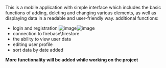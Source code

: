 This is a mobile application with simple interface which includes the basic functions of adding, deleting and changing various elements, as well as displaying data in a readable and user-friendly way.
additional functions:
- login and registration
![image](https://github.com/IgnBys/PZM_App/assets/120472298/10be28a6-e683-4bb9-84ea-a7c5e3e4b6ba)![image](https://github.com/IgnBys/PZM_App/assets/120472298/10be28a6-e683-4bb9-84ea-a7c5e3e4b6ba)
- connection to firebase\firestore
- the ability to view user data
- editing user profile
- sort data by date added

**More functionality will be added while working on the project**

